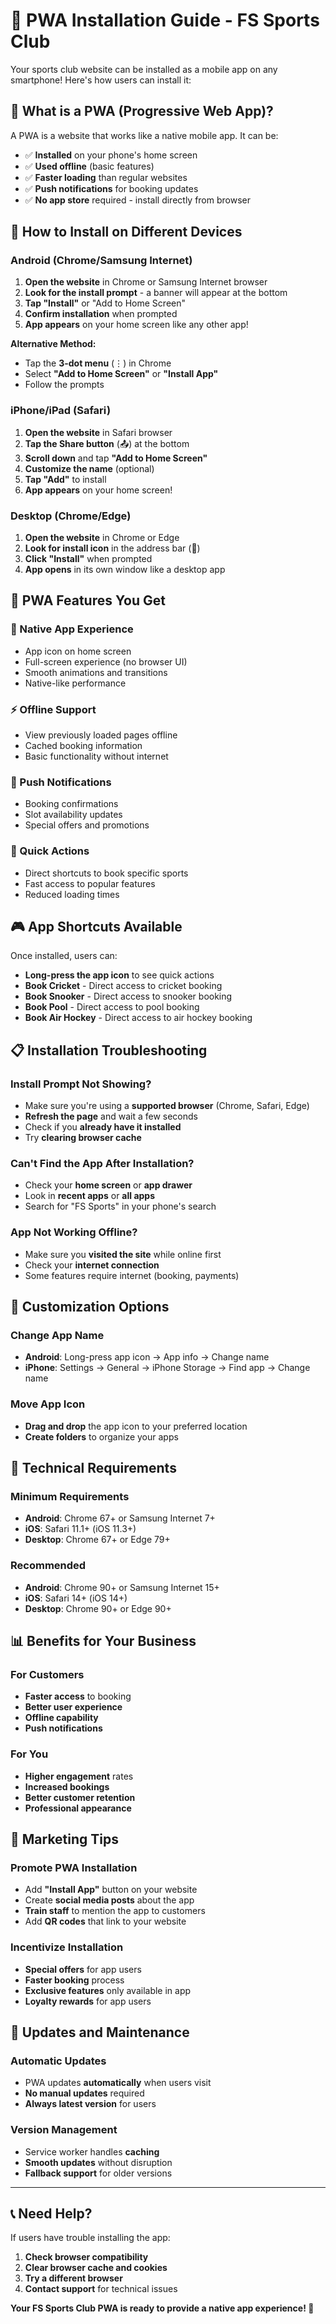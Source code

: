# 📱 PWA Installation Guide - FS Sports Club

Your sports club website can be installed as a mobile app on any smartphone! Here's how users can install it:

## 🎯 **What is a PWA (Progressive Web App)?**

A PWA is a website that works like a native mobile app. It can be:
- ✅ **Installed** on your phone's home screen
- ✅ **Used offline** (basic features)
- ✅ **Faster loading** than regular websites
- ✅ **Push notifications** for booking updates
- ✅ **No app store** required - install directly from browser

## 📱 **How to Install on Different Devices**

### **Android (Chrome/Samsung Internet)**

1. **Open the website** in Chrome or Samsung Internet browser
2. **Look for the install prompt** - a banner will appear at the bottom
3. **Tap "Install"** or "Add to Home Screen"
4. **Confirm installation** when prompted
5. **App appears** on your home screen like any other app!

**Alternative Method:**
- Tap the **3-dot menu** (⋮) in Chrome
- Select **"Add to Home Screen"** or **"Install App"**
- Follow the prompts

### **iPhone/iPad (Safari)**

1. **Open the website** in Safari browser
2. **Tap the Share button** (📤) at the bottom
3. **Scroll down** and tap **"Add to Home Screen"**
4. **Customize the name** (optional)
5. **Tap "Add"** to install
6. **App appears** on your home screen!

### **Desktop (Chrome/Edge)**

1. **Open the website** in Chrome or Edge
2. **Look for install icon** in the address bar (📱)
3. **Click "Install"** when prompted
4. **App opens** in its own window like a desktop app

## 🚀 **PWA Features You Get**

### **📱 Native App Experience**
- App icon on home screen
- Full-screen experience (no browser UI)
- Smooth animations and transitions
- Native-like performance

### **⚡ Offline Support**
- View previously loaded pages offline
- Cached booking information
- Basic functionality without internet

### **🔔 Push Notifications**
- Booking confirmations
- Slot availability updates
- Special offers and promotions

### **🎯 Quick Actions**
- Direct shortcuts to book specific sports
- Fast access to popular features
- Reduced loading times

## 🎮 **App Shortcuts Available**

Once installed, users can:
- **Long-press the app icon** to see quick actions
- **Book Cricket** - Direct access to cricket booking
- **Book Snooker** - Direct access to snooker booking  
- **Book Pool** - Direct access to pool booking
- **Book Air Hockey** - Direct access to air hockey booking

## 📋 **Installation Troubleshooting**

### **Install Prompt Not Showing?**
- Make sure you're using a **supported browser** (Chrome, Safari, Edge)
- **Refresh the page** and wait a few seconds
- Check if you **already have it installed**
- Try **clearing browser cache**

### **Can't Find the App After Installation?**
- Check your **home screen** or **app drawer**
- Look in **recent apps** or **all apps**
- Search for "FS Sports" in your phone's search

### **App Not Working Offline?**
- Make sure you **visited the site** while online first
- Check your **internet connection**
- Some features require internet (booking, payments)

## 🎨 **Customization Options**

### **Change App Name**
- **Android**: Long-press app icon → App info → Change name
- **iPhone**: Settings → General → iPhone Storage → Find app → Change name

### **Move App Icon**
- **Drag and drop** the app icon to your preferred location
- **Create folders** to organize your apps

## 🔧 **Technical Requirements**

### **Minimum Requirements**
- **Android**: Chrome 67+ or Samsung Internet 7+
- **iOS**: Safari 11.1+ (iOS 11.3+)
- **Desktop**: Chrome 67+ or Edge 79+

### **Recommended**
- **Android**: Chrome 90+ or Samsung Internet 15+
- **iOS**: Safari 14+ (iOS 14+)
- **Desktop**: Chrome 90+ or Edge 90+

## 📊 **Benefits for Your Business**

### **For Customers**
- **Faster access** to booking
- **Better user experience**
- **Offline capability**
- **Push notifications**

### **For You**
- **Higher engagement** rates
- **Increased bookings**
- **Better customer retention**
- **Professional appearance**

## 🎯 **Marketing Tips**

### **Promote PWA Installation**
- Add **"Install App"** button on your website
- Create **social media posts** about the app
- **Train staff** to mention the app to customers
- Add **QR codes** that link to your website

### **Incentivize Installation**
- **Special offers** for app users
- **Faster booking** process
- **Exclusive features** only available in app
- **Loyalty rewards** for app users

## 🔄 **Updates and Maintenance**

### **Automatic Updates**
- PWA updates **automatically** when users visit
- **No manual updates** required
- **Always latest version** for users

### **Version Management**
- Service worker handles **caching**
- **Smooth updates** without disruption
- **Fallback support** for older versions

---

## 📞 **Need Help?**

If users have trouble installing the app:
1. **Check browser compatibility**
2. **Clear browser cache and cookies**
3. **Try a different browser**
4. **Contact support** for technical issues

**Your FS Sports Club PWA is ready to provide a native app experience! 🎉** 